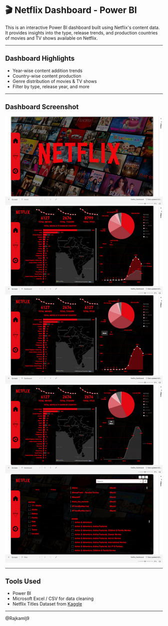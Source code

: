 # 🎬 Netflix Dashboard - Power BI

This is an interactive Power BI dashboard built using Netflix's content data. It provides insights into the type, release trends, and production countries of movies and TV shows available on Netflix.

---

##  Dashboard Highlights

-  Year-wise content addition trends
-  Country-wise content production
-  Genre distribution of movies & TV shows
-  Filter by type, release year, and more

---
## Dashboard Screenshot
![Dashboard](Coverpage.png)
![Dashboard](Main_dashboard.png)
![Dashboard](Movie_dashboard.png)
![Dashboard](Tv_show_dashbaord.png)
![Dashboard](filter_page.png)

---

##  Tools Used

- Power BI
- Microsoft Excel / CSV for data cleaning
- Netflix Titles Dataset from [Kaggle](https://www.kaggle.com/datasets/shivamb/netflix-shows)

---
@Rajkamlj9
